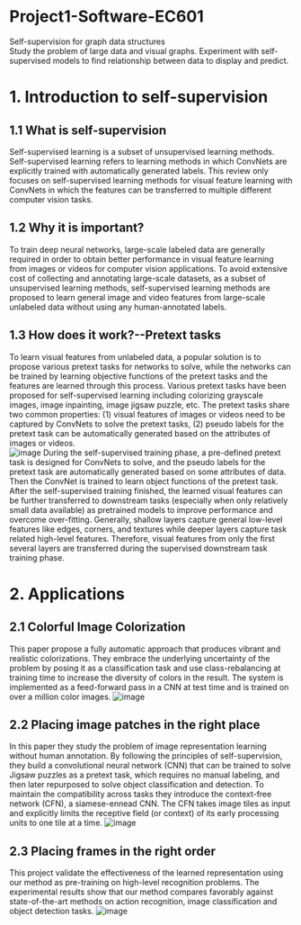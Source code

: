 # Project1-Software-EC601
Self-supervision for graph data structures  
Study the problem of large data and visual graphs. Experiment with self-supervised models to find relationship between data to display and predict.  
# 1. Introduction to self-supervision
## 1.1 What is self-supervision
Self-supervised learning is a subset of unsupervised learning methods. Self-supervised learning refers to learning methods in which ConvNets are explicitly trained with automatically generated labels. This review only focuses on self-supervised learning methods for visual feature learning with ConvNets in which the features can be transferred to multiple different computer vision tasks.  
## 1.2 Why it is important?
To train deep neural networks, large-scale labeled data are generally required in order to obtain better performance in visual feature learning from images or videos for computer vision applications. To avoid extensive cost of collecting and annotating large-scale datasets, as a subset of unsupervised learning methods, self-supervised learning methods are proposed to learn general image and video features from large-scale unlabeled data without using any human-annotated labels.   
## 1.3 How does it work?--Pretext tasks
To learn visual features from unlabeled data, a popular solution is to propose various pretext tasks for networks to solve, while the networks can be trained by learning objective functions of the pretext tasks and the features are learned through this process. Various pretext tasks have been proposed for self-supervised learning including colorizing grayscale images, image inpainting, image jigsaw puzzle, etc. The pretext tasks share two common properties: (1) visual features of images or videos need to be captured by ConvNets to solve the pretext tasks, (2) pseudo labels for the pretext task can be automatically generated based on the attributes of images or videos.  
![image](https://user-images.githubusercontent.com/78338843/133964841-db670b87-a971-44fb-8ef8-f240d3647edb.png)
During the self-supervised training phase, a pre-defined pretext task is designed for ConvNets to solve, and the pseudo labels for the pretext task are automatically generated based on some attributes of data. Then the ConvNet is trained to learn object functions of the pretext task. After the self-supervised training finished, the learned visual features can be further transferred to downstream tasks (especially when only relatively small data available) as pretrained models to improve performance and overcome over-fitting. Generally, shallow layers capture general low-level features like edges, corners, and textures while deeper layers capture task related high-level features. Therefore, visual features from only the first several layers are transferred during the supervised downstream task training phase.  
# 2. Applications
## 2.1 Colorful Image Colorization
This paper propose a fully automatic approach that produces vibrant and realistic colorizations. They embrace the underlying uncertainty of the problem by posing it as a classification task and use class-rebalancing at training time to increase the diversity of colors in the result. The system is implemented as a feed-forward pass in a CNN at test time and is trained on over a million color images. 
![image](https://user-images.githubusercontent.com/78338843/133965037-995df868-68d0-40bf-bd68-613914c4319a.png)
## 2.2 Placing image patches in the right place
In this paper they study the problem of image representation learning without human annotation. By following the principles of self-supervision, they build a convolutional neural network (CNN) that can be trained to solve Jigsaw puzzles as a pretext task, which requires no manual labeling, and then later repurposed to solve object classification and detection. To maintain the compatibility across tasks they introduce the context-free network (CFN), a siamese-ennead CNN. The CFN takes image tiles as input and explicitly limits the receptive field (or context) of its early processing units to one tile at a time.
![image](https://user-images.githubusercontent.com/78338843/133965605-8abb1179-9df6-4d98-b851-706738b40943.png)
## 2.3 Placing frames in the right order
This project validate the effectiveness of the learned representation using our method as pre-training on high-level recognition problems. The experimental results show that our method compares favorably against state-of-the-art methods on action recognition, image classification and object detection tasks.
![image](https://user-images.githubusercontent.com/78338843/133966077-857bf040-9b29-4193-9829-a296198ba80f.png)
